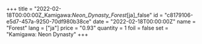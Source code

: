 +++
title = "2022-02-18T00:00:00Z_Kamigawa:_Neon_Dynasty_Forest_[ja]_false"
id = "c8179106-e5d7-457a-9250-70df980b38ce"
date = "2022-02-18T00:00:00Z"
name = "Forest"
lang = ["ja"]
price = "0.93"
quantity = 1
foil = false
set = "Kamigawa: Neon Dynasty"
+++
